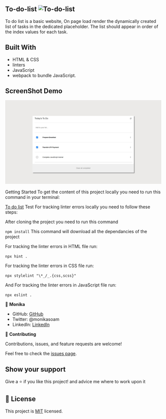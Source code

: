 ## To-do-list ![To-do-list](https://img.shields.io/badge/Microverse-blueviolet)


To do list is a basic website, On page load render the dynamically created list of tasks in the dedicated placeholder. The list should appear in order of the index values for each task.


## Built With

- HTML & CSS
- linters
- JavaScript
- webpack to bundle JavaScript.




## ScreenShot Demo
![AddBook Page](./images/homePage.png)


Getting Started
To get the content of this project locally you need to run this command in your terminal:

[To do list](https://github.com/monika-soam/To-do-list)
Test For tracking linter errors locally you need to follow these steps:

After cloning the project you need to run this command

`npm install` This command will download all the dependancies of the project

For tracking the linter errors in HTML file run:

`npx hint .`

For tracking the linter errors in CSS file run:

`npx stylelint "\*_/_.{css,scss}"`

And For tracking the linter errors in JavaScript file run:

`npx eslint .`

 


👤 **Monika**

- GitHub: [GitHub](https://github.com/monika-soam)
- Twitter: @monikasoam
- LinkedIn: [LinkedIn](linkedin.com/in/monika-soam-✓-16b59925)




🤝 **Contributing**

Contributions, issues, and feature requests are welcome!

Feel free to check the [issues page](https://github.com/monika-soam/My-Awesome-books/issues).

## Show your support

Give a ⭐️ if you like this project! and advice me where to work upon it


## 📝 License

This project is [MIT](./MIT.md) licensed.

